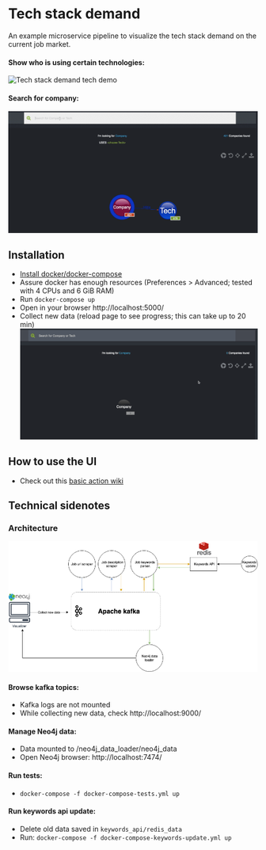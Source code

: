 # Tech stack demand
An example microservice pipeline to visualize the tech stack demand on the current job market.

#### Show who is using certain technologies:
![Tech stack demand tech demo](demo_pictures/search_by_tech.gif)


#### Search for company:
![Tech stack demand company demo](demo_pictures/search_by_company.gif)


## Installation
* [Install docker/docker-compose](https://docs.docker.com/compose/install/)
* Assure docker has enough resources (Preferences > Advanced; tested with 4 CPUs and 6 GiB RAM) 
* Run `docker-compose up`
* Open in your browser http://localhost:5000/
* Collect new data (reload page to see progress; this can take up to 20 min)
![Tech stack demand collect demo](demo_pictures/collect_new_data.gif)


## How to use the UI
* Check out this [basic action wiki](https://github.com/Nhogs/popoto/wiki/Basic-action)


## Technical sidenotes
### Architecture 
![Tech stack demand architecture](demo_pictures/architecture.png)


#### Browse kafka topics:
* Kafka logs are not mounted
* While collecting new data, check http://localhost:9000/


#### Manage Neo4j data:
* Data mounted to /neo4j_data_loader/neo4j_data
* Open Neo4j browser: http://localhost:7474/


#### Run tests:
* `docker-compose -f docker-compose-tests.yml up`


#### Run keywords api update:
* Delete old data saved in `keywords_api/redis_data`
* Run: `docker-compose -f docker-compose-keywords-update.yml up`
